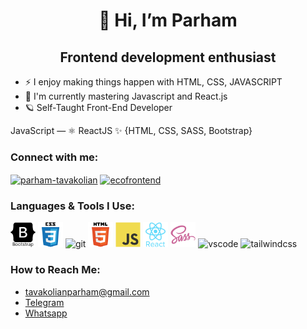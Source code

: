 <h1 align="center">👋 Hi, I’m Parham</h1>
<h2 align="center">Frontend development enthusiast</h2>

- ⚡ I enjoy making things happen with HTML, CSS, JAVASCRIPT
- 🌵 I'm currently mastering Javascript and React.js
- 🪐 Self-Taught Front-End Developer

 JavaScript — ⚛️ ReactJS ✨ {HTML, CSS, SASS, Bootstrap}

<h3 align="left">Connect with me:</h3>
<p align="left">
<a href="https://linkedin.com/in/parham-tavakolian" target="_blank"><img align="center" src="https://raw.githubusercontent.com/rahuldkjain/github-profile-readme-generator/master/src/images/icons/Social/linked-in-alt.svg" alt="parham-tavakolian" height="30" width="40" /></a>
<a href="https://instagram.com/ecofrontend" target="_blank"><img align="center" src="https://raw.githubusercontent.com/rahuldkjain/github-profile-readme-generator/master/src/images/icons/Social/instagram.svg" alt="ecofrontend" height="30" width="40" /></a>
</p>

<h3>Languages & Tools I Use:</h3>
<p align="left"> <img src="https://raw.githubusercontent.com/devicons/devicon/master/icons/bootstrap/bootstrap-plain-wordmark.svg" alt="bootstrap" width="40" height="40"/> <img src="https://raw.githubusercontent.com/devicons/devicon/master/icons/css3/css3-original-wordmark.svg" alt="css3" width="40" height="40"/> <img src="https://www.vectorlogo.zone/logos/git-scm/git-scm-icon.svg" alt="git" width="40" height="40"/> <img src="https://raw.githubusercontent.com/devicons/devicon/master/icons/html5/html5-original-wordmark.svg" alt="html5" width="40" height="40"/> <img src="https://raw.githubusercontent.com/devicons/devicon/master/icons/javascript/javascript-original.svg" alt="javascript" width="40" height="40"/> <img src="https://raw.githubusercontent.com/devicons/devicon/master/icons/react/react-original-wordmark.svg" alt="react" width="40" height="40"/> <img src="https://raw.githubusercontent.com/devicons/devicon/master/icons/sass/sass-original.svg" alt="sass" width="40" height="40"/> <img src="https://cdn.jsdelivr.net/gh/devicons/devicon/icons/vscode/vscode-original.svg" alt="vscode" width="35" height="35"/> <img src="https://cdn.jsdelivr.net/gh/devicons/devicon/icons/tailwindcss/tailwindcss-original-wordmark.svg" alt="tailwindcss" width="35" height="35"/> </p>

<h3>How to Reach Me:</h3>


- [tavakolianparham@gmail.com](mailto:tavakolianparham@gmail.com)
- [Telegram](https://t.me/parham_tvk)
- [Whatsapp](https://wa.me/989190068296)
